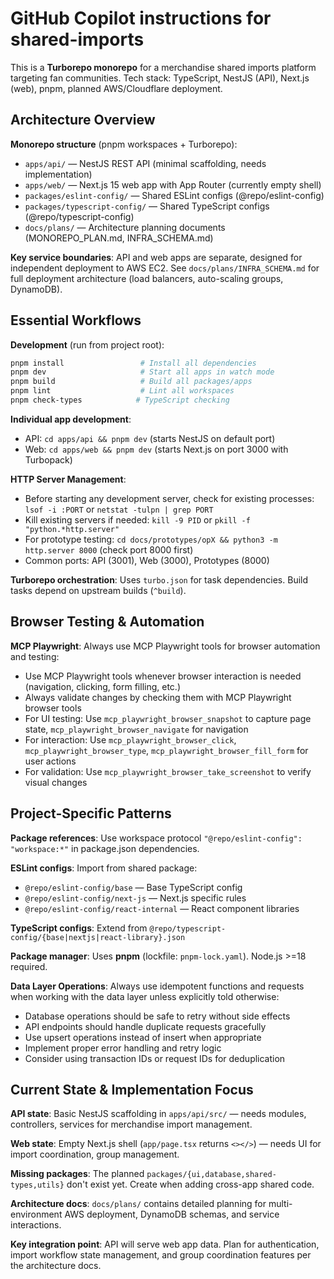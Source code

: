 <!-- Purpose: concise, actionable guidance for AI coding agents working in this repo -->
# GitHub Copilot instructions for shared-imports

<!-- Updated 2025-08-27: Full monorepo architecture with NestJS API + Next.js web app -->

This is a **Turborepo monorepo** for a merchandise shared imports platform targeting fan communities. Tech stack: TypeScript, NestJS (API), Next.js (web), pnpm, planned AWS/Cloudflare deployment.

## Architecture Overview

**Monorepo structure** (pnpm workspaces + Turborepo):
- `apps/api/` — NestJS REST API (minimal scaffolding, needs implementation)
- `apps/web/` — Next.js 15 web app with App Router (currently empty shell)
- `packages/eslint-config/` — Shared ESLint configs (@repo/eslint-config)
- `packages/typescript-config/` — Shared TypeScript configs (@repo/typescript-config)
- `docs/plans/` — Architecture planning documents (MONOREPO_PLAN.md, INFRA_SCHEMA.md)

**Key service boundaries**: API and web apps are separate, designed for independent deployment to AWS EC2. See `docs/plans/INFRA_SCHEMA.md` for full deployment architecture (load balancers, auto-scaling groups, DynamoDB).

## Essential Workflows

**Development** (run from project root):
```bash
pnpm install                 # Install all dependencies
pnpm dev                     # Start all apps in watch mode
pnpm build                   # Build all packages/apps
pnpm lint                    # Lint all workspaces
pnpm check-types            # TypeScript checking
```

**Individual app development**:
- API: `cd apps/api && pnpm dev` (starts NestJS on default port)
- Web: `cd apps/web && pnpm dev` (starts Next.js on port 3000 with Turbopack)

**HTTP Server Management**:
- Before starting any development server, check for existing processes: `lsof -i :PORT` or `netstat -tulpn | grep PORT`
- Kill existing servers if needed: `kill -9 PID` or `pkill -f "python.*http.server"`
- For prototype testing: `cd docs/prototypes/opX && python3 -m http.server 8000` (check port 8000 first)
- Common ports: API (3001), Web (3000), Prototypes (8000)

**Turborepo orchestration**: Uses `turbo.json` for task dependencies. Build tasks depend on upstream builds (`^build`).

## Browser Testing & Automation

**MCP Playwright**: Always use MCP Playwright tools for browser automation and testing:
- Use MCP Playwright tools whenever browser interaction is needed (navigation, clicking, form filling, etc.)
- Always validate changes by checking them with MCP Playwright browser tools
- For UI testing: Use `mcp_playwright_browser_snapshot` to capture page state, `mcp_playwright_browser_navigate` for navigation
- For interaction: Use `mcp_playwright_browser_click`, `mcp_playwright_browser_type`, `mcp_playwright_browser_fill_form` for user actions
- For validation: Use `mcp_playwright_browser_take_screenshot` to verify visual changes

## Project-Specific Patterns

**Package references**: Use workspace protocol `"@repo/eslint-config": "workspace:*"` in package.json dependencies.

**ESLint configs**: Import from shared package:
- `@repo/eslint-config/base` — Base TypeScript config
- `@repo/eslint-config/next-js` — Next.js specific rules
- `@repo/eslint-config/react-internal` — React component libraries

**TypeScript configs**: Extend from `@repo/typescript-config/{base|nextjs|react-library}.json`

**Package manager**: Uses **pnpm** (lockfile: `pnpm-lock.yaml`). Node.js >=18 required.

**Data Layer Operations**: Always use idempotent functions and requests when working with the data layer unless explicitly told otherwise:
- Database operations should be safe to retry without side effects
- API endpoints should handle duplicate requests gracefully
- Use upsert operations instead of insert when appropriate
- Implement proper error handling and retry logic
- Consider using transaction IDs or request IDs for deduplication

## Current State & Implementation Focus

**API state**: Basic NestJS scaffolding in `apps/api/src/` — needs modules, controllers, services for merchandise import management.

**Web state**: Empty Next.js shell (`app/page.tsx` returns `<></>`) — needs UI for import coordination, group management.

**Missing packages**: The planned `packages/{ui,database,shared-types,utils}` don't exist yet. Create when adding cross-app shared code.

**Architecture docs**: `docs/plans/` contains detailed planning for multi-environment AWS deployment, DynamoDB schemas, and service interactions.

**Key integration point**: API will serve web app data. Plan for authentication, import workflow state management, and group coordination features per the architecture docs.
